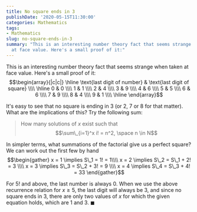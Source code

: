 ```yaml
---
title: No square ends in 3
publishDate: '2020-05-15T11:30:00'
categories: Mathematics
tags:
- Mathematics
slug: no-square-ends-in-3
summary: "This is an interesting number theory fact that seems strange when taken
  at face value. Here's a small proof of it:"
---
```


This is an interesting number theory fact that seems strange when taken at face value. Here's a small proof of it:
$$\begin{array}{|c|c|}
\hline
\text{last digit of number} & \text{last digit of square} \\\\
\hline
0 & 0 \\\\
1 & 1 \\\\
2 & 4 \\\\
3 & 9 \\\\
4 & 6 \\\\
5 & 5 \\\\
6 & 6 \\\\
7 & 9 \\\\
8 & 4 \\\\
9 & 1 \\\\
\hline
\end{array}$$

It's easy to see that no square is ending in 3 (or 2, 7 or 8 for that matter). What are the implications of this? Try the following sum:

> How many solutions of $x$ exist such that $$\sum\_{i=1}^x i! = n^2, \space n \in N$$

In simpler terms, what summations of the factorial give us a perfect square? We can work out the first few by hand
$$\begin{gather}
x = 1 \implies S\_1 = 1! = 1\\\\
x = 2 \implies S\_2 = S\_1 + 2! = 3 \\\\
x = 3 \implies S\_3 = S\_2 + 3! = 9 \\\\
x = 4 \implies S\_4 = S\_3 + 4! = 33
\end{gather}$$

For $5!$ and above, the last number is always 0. When we use the above recurrence relation for $x \ge 5$, the last digit will always be 3, and since no square ends in 3, there are only two values of $x$ for which the given equation holds, which are $1$ and $3$.  $\blacksquare$
